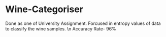 # Wine-Categoriser


Done as one of University Assignment. Forcused in entropy values of data to classify the wine samples. \n
Accuracy Rate- 96%
